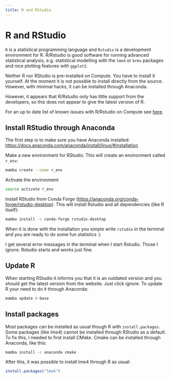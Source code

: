 ```yaml
---
title: R and RStudio
---
```


# R and RStudio

`R` is a statistical programming language and `Rstudio` is a development environment for R. R/Rstudio is good software for running advanced statistical analysis, e.g. statistical modelling with the `lme4` or `brms` packages and nice plotting features with `ggplot2`.

Neither R nor RStudio is pre-installed on Compute. You have to install it yourself. At the moment it is not possible to install directly from the source. However, with minimal hacks, it can be installed through Anaconda. 

However, it appears that R/Rstudio only has little support from the developers, so this does not appear to give the latest version of R.

For an up to date list of known issues with R/Rstudio on Compute see [here](../troubleshooting/R-trouble-shooting.md).

## Install RStudio through Anaconda

The first step is to make sure you have Anaconda installed: https://docs.anaconda.com/anaconda/install/linux/#installation

Make a new environment for RStudio. This will create an environment called `r_env`:

````bash
mamba create --name r_env
````
Activate the environment: 

````bash
source activate r_env 
````

Install RStudio from Conda Forge (https://anaconda.org/conda-forge/rstudio-desktop). This will install Rstudio and all dependencies (like R itself):

````bash
mamba install -c conda-forge rstudio-desktop 
````
When it is done with the installation you simple write `rstudio` in the terminal and you are ready to do some fun statistics :)

I get several error messages in the terminal when I start Rstudio. Those I ignore. Rstudio starts and works just fine.

## Update R
When starting RStudio it informs you that it is an outdated version and you should get the latest version from the website. Just click ignore. To update R your need to do it through Anaconda:

````bash
mamba update r-base
````

## Install packages
Most packages can be installed as usual though R with `install.packages`. Some packages (like _lme4_) cannot be installed through RStudio as a default. To fix this, I needed to first install _CMake_. Cmake can be installed through Anaconda, like this:

````Bash
mamba install -c anaconda cmake 
````

After this, it was possible to install lme4 through R as usual:

````r
install.packages("lme4")
````


